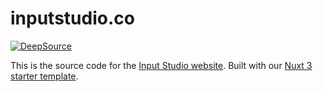 # inputstudio.co

[![DeepSource](https://app.deepsource.com/gh/inputstudio/inputstudio.co.svg/?label=active+issues&show_trend=true&token=FcplqY1xtp0jQ_EiHBYHIDTC)](https://app.deepsource.com/gh/inputstudio/inputstudio.co/?ref=repository-badge)

This is the source code for the [Input Studio website](https://inputstudio.co). Built with our [Nuxt 3 starter template](https://github.com/inputstudio/nuxt3-starter).